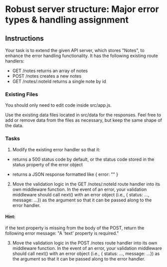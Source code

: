 # Robust server structure: Major error types & handling assignment
## Instructions

Your task is to extend the given API server, which stores "Notes", to enhance the error handling functionality. It has the following existing route handlers:

- GET /notes returns an array of notes
- POST /notes creates a new notes
- GET /notes/:noteId returns a single note by id

### Existing Files

You should only need to edit code inside src/app.js.

Use the existing data files located in src/data for the responses. Feel free to add or remove data from the files as necessary, but keep the same shape of the data.

### Tasks

1. Modify the existing error handler so that it:

- returns a 500 status code by default, or the status code stored in the status property of the error object

- returns a JSON response formatted like { error: "<error-message-here>" }

2. Move the validation logic in the GET /notes/:noteId route handler into its own middleware function. In the event of an error, your validation middleware should call next() with an error object (i.e., { status: ..., message: ...}) as the argument so that it can be passed along to the error handler.

#### Hint: 
if the text property is missing from the body of the POST, return the following error message: "A 'text' property is required."

3. Move the validation logic in the POST /notes route handler into its own middleware function. In the event of an error, your validation middleware should call next() with an error object (i.e., { status: ..., message: ...}) as the argument so that it can be passed along to the error handler.